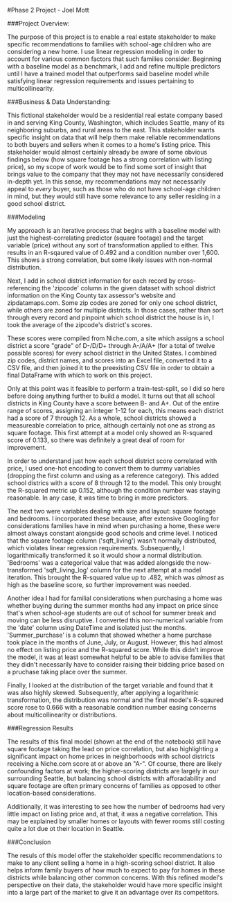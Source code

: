 #Phase 2 Project - Joel Mott

###Project Overview:

The purpose of this project is to enable a real estate stakeholder to make specific recommendations to families with school-age children who are considering a new home. I use linear regression modeling in order to account for various common factors that such families consider. Beginning with a baseline model as a benchmark, I add and refine multiple predictors until I have a trained model that outperforms said baseline model while satisfying linear regression requirements and issues pertaining to multicollinearity. 

###Business & Data Understanding:

This fictional stakeholder would be a residential real estate company based in and serving King County, Washington, which includes Seattle, many of its neighboring suburbs, and rural areas to the east. This stakeholder wants specific insight on data that will help them make reliable recommendations to both buyers and sellers when it comes to a home's listing price. This stakeholder would almost certainly already be aware of some obvious findings below (how square footage has a strong correlation with listing price), so my scope of work would be to find some sort of insight that brings value to the company that they may not have necessarily considered in-depth yet. In this sense, my recommendations may not necessarily appeal to *every* buyer, such as those who do not have school-age children in mind, but they would still have some relevance to any seller residing in a good school district. 

###Modeling

My approach is an iterative process that begins with a baseline model with just the highest-correlating predictor (square footage) and the target variable (price) without any sort of transformation applied to either. This results in an R-sqaured value of 0.492 and a condition number over 1,600. This shows a strong correlation, but some likely issues with non-normal distribution. 

Next, I add in school district information for each record by cross-referencing the 'zipcode' column in the given dataset with school district information on the King County tax assessor's website and zipdatamaps.com. Some zip codes are zoned for only one school district, while others are zoned for multiple districts. In those cases, rather than sort through every record and pinpoint which school district the house is in, I took the average of the zipcode's district's scores. 

These scores were compiled from Niche.com, a site which assigns a school district a score "grade" of D-/D/D+ through A-/A/A+ (for a total of twelve possible scores) for every school district in the United States. I combined zip codes, district names, and scores into an Excel file, converted it to a CSV file, and then joined it to the preexisting CSV file in order to obtain a final DataFrame with which to work on this project. 

Only at this point was it feasible to perform a train-test-split, so I did so here before doing anything further to build a model. It turns out that all school districts in King County have a score between B- and A+. Out of the entire range of scores, assigning an integer 1-12 for each, this means each district had a score of 7 through 12. As a whole, school districts showed a measureable correlation to price, although certainly not one as strong as square footage. This first attempt at a model only showed an R-squared score of 0.133, so there was definitely a great deal of room for improvement. 

In order to understand just how each school district score correlated with price, I used one-hot encoding to convert them to dummy variables (dropping the first column and using as a reference category). This added school districs with a score of 8 through 12 to the model. This only brought the R-squared metric up 0.152, although the condition number was staying reasonable. In any case, it was time to bring in more predictors. 

The next two were variables dealing with size and layout: square footage and bedrooms. I incorporated these because, after extensive Googling for considerations families have in mind when purchasing a home, these were almost always constant alongside good schools and crime level. I noticed that the square footage column ('sqft_living') wasn't normally distributed, which violates linear regression requirements. Subsequently, I logarithmically transformed it so it would show a normal distribution. 'Bedrooms' was a categorical value that was added alongside the now-transformed 'sqft_living_log' column for the next attempt at a model iteration. This brought the R-squared value up to .482, which was *almost* as high as the baseline score, so further improvement was needed. 

Another idea I had for familial considerations when purchasing a home was whether buying during the summer months had any impact on price since that's when school-age students are out of school for summer break and moving can be less disruptive. I converted this non-numerical variable from the 'date' column using DateTime and isolated just the months. 'Summer_purchase' is a column that showed whether a home purchase took place in the months of June, July, or August. However, this had almost no effect on listing price and the R-squared score. While this didn't improve the model, it was at least somewhat helpful to be able to advise families that they didn't necessarily have to consider raising their bidding price based on a pruchase taking place over the summer. 

Finally, I looked at the distribution of the target variable and found that it was also highly skewed. Subsequently, after applying a logarithmic transformation, the distribution was normal and the final model's R-sqaured score rose to 0.666 with a reasonable condition number easing concerns about multicollinearity or distributions. 

###Regression Results

The results of this final model (shown at the end of the notebook) still have square footage taking the lead on price correlation, but also highlighting a significant impact on home prices in neighborhoods with school districts receiving a Niche.com score at or above an "A-". Of course, there are likely confounding factors at work; the higher-scoring districts are largely in our surrounding Seattle, but balancing school districts with afforadability and square footage are often primary concerns of families as opposed to other location-based considerations. 

Additionally, it was interesting to see how the number of bedrooms had very little impact on listing price and, at that, it was a negative correlation. This may be explained by smaller homes or layouts with fewer rooms still costing quite a lot due ot their location in Seattle. 

###Conclusion

The resuls of this model offer the stakeholder specific recommendations to make to any client selling a home in a high-scoring school district. It also helps inform family buyers of how much to expect to pay for homes in these districts while balancing other common concerns. With this refined model's perspective on their data, the stakeholder would have more specific insight into a large part of the market to give it an advantage over its competitors.
